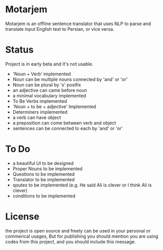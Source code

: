 # Motarjem
Motarjem is an offline sentence translator that
uses NLP to parse and translate input English text to Persian, or vice versa.

# Status
Project is in early beta and it's not usable.

* 'Noun + Verb' implemented
* Noun can be multiple nouns connected by 'and' or 'or'
* Noun can be plural by 's' postfix
* an adjective can came before noun
* a minimal vocabulary implemented
* To Be Verbs implemented
* 'Noun + to be + adjective' Implemented
* Determiners implemented
* a verb can have object
* a preposition can come between verb and object
* sentences can be connected to each by 'and' or 'or'

# To Do
* a beautiful UI to be designed
* Proper Nouns to be implemented
* Questions to be implemented
* Translator to be implemented
* qoutes to be implemented (e.g. He said Ali is clever or I think Ali is clever)
* conditions to be implemented

# License
the project is open source and freely can be used in your personal or commerical usages,
But for publishing you should mention you are using codes from this project, and you should
include this message.
